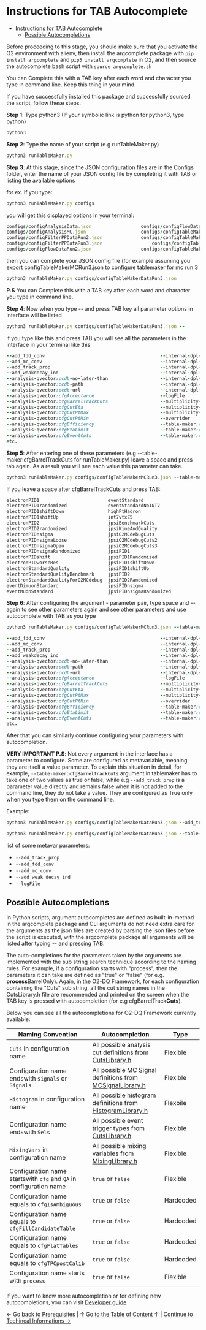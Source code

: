 # Instructions for TAB Autocomplete

- [Instructions for TAB Autocomplete](#instructions-for-tab-autocomplete)
  - [Possible Autocompletions](#possible-autocompletions)


Before proceeding to this stage, you should make sure that you activate the O2 environment with alienv, then install the argcomplete package with `pip install argcomplete` and `pip3 install argcomplete` in O2, and then source the autocomplete bash script with `source argcomplete.sh`

You can Complete this with a TAB key after each word and character you type in command line. Keep this thing in your mind.

If you have successfully installed this package and successfully sourced the script, follow these steps.

**Step 1**: Type python3 (If your symbolic link is python for python3, type python)

```ruby
python3
```

**Step 2**: Type the name of your script (e.g runTableMaker.py)
```ruby
python3 runTableMaker.py
```

**Step 3**: At this stage, since the JSON configuration files are in the Configs folder, enter the name of your JSON config file by completing it with TAB or listing the available options

for ex. if you type:

```ruby
python3 runTableMaker.py configs
```

you will get this displayed options in your terminal:
```ruby
configs/configAnalysisData.json                  configs/configFlowDataRun3.json                  configs/configtestFilterPPDataRun3.json          configs/readerConfiguration_reducedEventMC.json
configs/configAnalysisMC.json                    configs/configTableMakerDataRun2.json            configs/configtestFlowDataRun3.json              configs/writerConfiguration_dileptonMC.json
configs/configFilterPPDataRun2.json              configs/configTableMakerDataRun3.json            configs/configtestTableMakerDataRun3.json        configs/writerConfiguration_dileptons.json
configs/configFilterPPDataRun3.json                  configs/configTableMakerMCRun2.json              configs/readerConfiguration_dilepton.json        
configs/configFlowDataRun2.json                  configs/configTableMakerMCRun3.json              configs/readerConfiguration_reducedEvent.json 
```

then you can complete your JSON config file (for example assuming you export configTableMakerMCRun3.json to configure tablemaker for mc run 3

```ruby
python3 runTableMaker.py configs/configTableMakerDataRun3.json
```

**P.S** You can Complete this with a TAB key after each word and character you type in command line.

**Step 4**: Now when you type -- and press TAB key all parameter options in interface will be listed

```ruby
python3 runTableMaker.py configs/configTableMakerDataRun3.json --
```

if you type like this and press TAB you will see all the parameters in the interface in your terminal like this:
```ruby
--add_fdd_conv                                          --internal-dpl-aod-reader:aod-file                      --tof-pid:param-sigma
--add_mc_conv                                           --internal-dpl-aod-reader:end-value-enumeration         --tof-pid:pid-al
--add_track_prop                                        --internal-dpl-aod-reader:orbit-multiplier-enumeration  --tof-pid:pid-de
--add_weakdecay_ind                                     --internal-dpl-aod-reader:orbit-offset-enumeration      --tof-pid:pid-el
--analysis-qvector:ccdb-no-later-than                   --internal-dpl-aod-reader:start-value-enumeration       --tof-pid:pid-he
--analysis-qvector:ccdb-path                            --internal-dpl-aod-reader:step-value-enumeration        --tof-pid:pid-ka
--analysis-qvector:ccdb-url                             --internal-dpl-aod-reader:time-limit                    --tof-pid:pid-mu
--analysis-qvector:cfgAcceptance                        --logFile                                               --tof-pid:pid-pi
--analysis-qvector:cfgBarrelTrackCuts                   --multiplicity-table:doVertexZeq                        --tof-pid:pid-pr
--analysis-qvector:cfgCutEta                            --multiplicity-table:processRun2                        --tof-pid:pid-tr
--analysis-qvector:cfgCutPtMax                          --multiplicity-table:processRun3                        --tof-pid:processWoSlice
--analysis-qvector:cfgCutPtMin                          --overrider                                             --tof-pid:processWSlice
--analysis-qvector:cfgEfficiency                        --table-maker:ccdb-path-tpc                             --tpc-pid-full:autofetchNetworks
--analysis-qvector:cfgEtaLimit                          --table-maker:ccdb-url                                  --tpc-pid-full:ccdbPath
--analysis-qvector:cfgEventCuts                         --table-maker:cfgAddEventHistogram                      --tpc-pid-full:ccdb-timestamp
etc.
```

**Step 5**: After entering one of these parameters (e.g --table-maker:cfgBarrelTrackCuts for runTableMaker.py) leave a space and press tab again. As a result you will see each value this parameter can take.

```ruby
python3 runTableMaker.py configs/configTableMakerMCRun3.json --table-maker:cfgBarrelTrackCuts 
```


If you leave a space after cfgBarrelTrackCuts and press TAB:

```ruby
electronPID1                         eventStandard                        jpsiPIDshift                         matchedGlobal                        PIDCalib
electronPID1randomized               eventStandardNoINT7                  jpsiPIDworseRes                      mchTrack                             pidcalib_ele
electronPID1shiftDown                highPtHadron                         jpsiStandardKine                     muonHighPt                           PIDStandardKine
electronPID1shiftUp                  int7vtxZ5                            kaonPID                              muonLowPt                            singleDCA
electronPID2                         jpsiBenchmarkCuts                    kaonPIDnsigma                        muonQualityCuts                      standardPrimaryTrack
electronPID2randomized               jpsiKineAndQuality                   lmee_GlobalTrack                     muonTightQualityCutsForTests         TightGlobalTrack
electronPIDnsigma                    jpsiO2MCdebugCuts                    lmee_GlobalTrackRun3                 NoPID                                TightGlobalTrackRun3
electronPIDnsigmaLoose               jpsiO2MCdebugCuts2                   lmee_GlobalTrackRun3_lowPt           pairDCA                              TightTPCTrackRun3
electronPIDnsigmaOpen                jpsiO2MCdebugCuts3                   lmee_GlobalTrackRun3_TPC_ePID_lowPt  pairJpsi                             tof_electron
electronPIDnsigmaRandomized          jpsiPID1                             lmeeLowBKine                         pairJpsiLowPt1                       tof_electron_loose
electronPIDshift                     jpsiPID1Randomized                   lmeePID_TOFrec                       pairJpsiLowPt2                       tpc_electron
electronPIDworseRes                  jpsiPID1shiftDown                    lmeePID_TPChadrej                    pairMassLow                          tpc_kaon_rejection
electronStandardQuality              jpsiPID1shiftUp                      lmeePID_TPChadrejTOFrec              pairNoCut                            tpc_pion_band_rejection
electronStandardQualityBenchmark     jpsiPID2                             lmeePID_TPChadrejTOFrecRun3          pairPsi2S                            tpc_pion_rejection
electronStandardQualityForO2MCdebug  jpsiPID2Randomized                   lmeeStandardKine                     pairPtLow1                           tpc_pion_rejection_highp
eventDimuonStandard                  jpsiPIDnsigma                        lmee_TPCTrackRun3_lowPt              pairPtLow2                           tpc_proton_rejection
eventMuonStandard                    jpsiPIDnsigmaRandomized              matchedFwd                           pairUpsilon
```

**Step 6**: After configuring the argument - parameter pair, type space and -- again to see other parameters again and see other parameters and use autocomplete with TAB as you type

```ruby
python3 runTableMaker.py configs/configTableMakerMCRun3.json --table-maker:cfgBarrelTrackCuts jpsiPID1 jpsiPID2 --
```

```ruby
--add_fdd_conv                                          --internal-dpl-aod-reader:aod-file                      --tof-pid:param-sigma
--add_mc_conv                                           --internal-dpl-aod-reader:end-value-enumeration         --tof-pid:pid-al
--add_track_prop                                        --internal-dpl-aod-reader:orbit-multiplier-enumeration  --tof-pid:pid-de
--add_weakdecay_ind                                     --internal-dpl-aod-reader:orbit-offset-enumeration      --tof-pid:pid-el
--analysis-qvector:ccdb-no-later-than                   --internal-dpl-aod-reader:start-value-enumeration       --tof-pid:pid-he
--analysis-qvector:ccdb-path                            --internal-dpl-aod-reader:step-value-enumeration        --tof-pid:pid-ka
--analysis-qvector:ccdb-url                             --internal-dpl-aod-reader:time-limit                    --tof-pid:pid-mu
--analysis-qvector:cfgAcceptance                        --logFile                                               --tof-pid:pid-pi
--analysis-qvector:cfgBarrelTrackCuts                   --multiplicity-table:doVertexZeq                        --tof-pid:pid-pr
--analysis-qvector:cfgCutEta                            --multiplicity-table:processRun2                        --tof-pid:pid-tr
--analysis-qvector:cfgCutPtMax                          --multiplicity-table:processRun3                        --tof-pid:processWoSlice
--analysis-qvector:cfgCutPtMin                          --overrider                                             --tof-pid:processWSlice
--analysis-qvector:cfgEfficiency                        --table-maker:ccdb-path-tpc                             --tpc-pid-full:autofetchNetworks
--analysis-qvector:cfgEtaLimit                          --table-maker:ccdb-url                                  --tpc-pid-full:ccdbPath
--analysis-qvector:cfgEventCuts                         --table-maker:cfgAddEventHistogram                      --tpc-pid-full:ccdb-timestamp
etc.
```

After that you can similarly continue configuring your parameters with autocompletion.

**VERY IMPORTANT P.S**: Not every argument in the interface has a parameter to configure. Some are configured as metavariable, meaning they are itself a value parameter. To explain this situation in detail, for example, `--table-maker:cfgBarrelTrackCuts` argument in tablemaker has to take one of two values as true or false, while e.g `--add_track_prop` is a parameter value directly and remains false when it is not added to the command line, they do not take a value. They are configured as True only when you type them on the command line.

Example:

```ruby
python3 runTableMaker.py configs/configTableMakerDataRun3.json --add_track_prop
```

```ruby
python3 runTableMaker.py configs/configTableMakerDataRun3.json --table-maker:cfgBarrelTrackCuts jpsiPID1 --table-maker:cfgWithQA true
```

list of some metavar parameters:

* `--add_track_prop`
* `--add_fdd_conv`
* `--add_mc_conv`
* `--add_weak_decay_ind`
* `--logFile`


## Possible Autocompletions

In Python scripts, argument autocompletes are defined as built-in-method in the argcomplete package and CLI arguments do not need extra care for the arguments as the json files are created by parsing the json files before the script is executed, with the argcomplete package all arguments will be listed after typing -- and pressing TAB.

The auto-completions for the parameters taken by the arguments are implemented with the sub string search technique according to the naming rules. For example, if a configuration starts with "process", then the parameters it can take are defined as "true" or "false" (for e.g. **process**BarrelOnly). Again, in the O2-DQ Framework, for each configuration containing the "Cuts" sub string, all the cut string names in the CutsLibrary.h file are recommended and printed on the screen when the TAB key is pressed with autocompletion (for e.g cfgBarrelTrack**Cuts**).

Below you can see all the autocompletions for O2-DQ Framework currently available:

Naming Convention | Autocompletion | Type
--- | --- | --- |
`Cuts` in configuration name | All possible analysis cut definitions from [CutsLibrary.h](https://github.com/AliceO2Group/O2Physics/blob/master/PWGDQ/Core/CutsLibrary.h) | Flexible
Configuration name endswith `signals` or `Signals` | All possible MC Signal definitions from [MCSignalLibrary.h](https://github.com/AliceO2Group/O2Physics/blob/master/PWGDQ/Core/MCSignalLibrary.h) | Flexible 
`Histogram` in configuration name |  All possible histogram definitions from [HistogramLibrary.h](https://github.com/AliceO2Group/O2Physics/blob/master/PWGDQ/Core/HistogramsLibrary.h) | Flexbile
Configuration name endswith `Sels` | All possible event trigger types from [CutsLibrary.h](https://github.com/AliceO2Group/O2Physics/blob/master/PWGDQ/Core/CutsLibrary.h) | Flexible
`MixingVars` in configuration name | All possible mixing variables from [MixingLibrary.h](https://github.com/AliceO2Group/O2Physics/blob/master/PWGDQ/Core/MixingLibrary.h) | Flexible 
Configuration name startswith `cfg` and `QA` in configuration name | `true` or `false` | Flexible
Configuration name equals to `cfgIsAmbiguous` | `true` or `false` | Hardcoded
Configuration name equals to `cfgFillCandidateTable` | `true` or `false` | Hardcoded
Configuration name equals to `cfgFlatTables` | `true` or `false` | Hardcoded
Configuration name equals to `cfgTPCpostCalib` | `true` or `false` | Hardcoded
Configuration name starts with `process` | `true` or `false` | Flexible

If you want to know more autocompletion or for defining new autocompletions, you can visit [Developer guide](7_DeveloperGuide.md#how-to-define-new-autocompletions)

[← Go back to Prerequisites](2_Prerequisites.md) | [↑ Go to the Table of Content ↑](../README.md#table-of-contents) | [Continue to Techincal Informations →](4_TechincalInformations.md)
